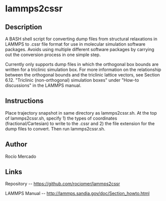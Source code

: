 # lammps2cssr

## Description
A BASH shell script for converting dump files from structural relaxations in LAMMPS to .cssr file format for use in molecular simulation software packages. Avoids using multiple different software packages by carrying out the conversion process in one simple step.

Currently only supports dump files in which the orthogonal box bounds are written for a triclinic simulation box. For more information on the relationship between the orthogonal bounds and the triclinic lattice vectors, see Section 6.12. "Triclinic (non-orthogonal) simulation boxes" under "How-to discussions" in the LAMMPS manual.

## Instructions
Place trajectory snapshot in same directory as lammps2cssr.sh. At the top of lammps2cssr.sh, specify 1) the types of coordinates (fractional/Cartesian) to write to the .cssr and 2) the file extension for the dump files to convert. Then run lammps2cssr.sh.

## Author
Rocío Mercado

## Links 
Repository -- https://github.com/rociomer/lammps2cssr

LAMMPS Manual -- http://lammps.sandia.gov/doc/Section_howto.html
